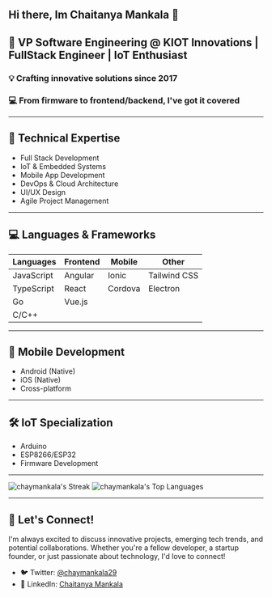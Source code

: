 ## Hi there, Im Chaitanya Mankala 👋

<!--
**chaymankala/chaymankala** is a ✨ _special_ ✨ repository because its `README.md` (this file) appears on your GitHub profile.

Here are some ideas to get you started:

- 🔭 I’m currently working on ...
- 🌱 I’m currently learning ...
- 👯 I’m looking to collaborate on ...
- 🤔 I’m looking for help with ...
- 💬 Ask me about ...
- 📫 How to reach me: ...
- 😄 Pronouns: ...
- ⚡ Fun fact: ...
-->
## 🚀 VP Software Engineering @ KIOT Innovations | FullStack Engineer | IoT Enthusiast

### 💡 Crafting innovative solutions since 2017
### 💻 From firmware to frontend/backend, I've got it covered

---

## 🔧 Technical Expertise

- Full Stack Development
- IoT & Embedded Systems
- Mobile App Development
- DevOps & Cloud Architecture
- UI/UX Design
- Agile Project Management

---

## 💻 Languages & Frameworks

| Languages        | Frontend    | Mobile     | Other        |
|------------------|-------------|------------|--------------|
| JavaScript       | Angular     | Ionic      | Tailwind CSS |
| TypeScript       | React       | Cordova    | Electron     |
| Go               | Vue.js      |            |              |
| C/C++            |             |            |              |

---

## 📱 Mobile Development

- Android (Native)
- iOS (Native)
- Cross-platform

---

## 🛠️ IoT Specialization

- Arduino
- ESP8266/ESP32
- Firmware Development

---
![chaymankala's Streak](https://github-readme-streak-stats.herokuapp.com/?user=chaymankala&theme=vue-dark&hide_border=true)
![chaymankala's Top Languages](https://github-readme-stats.vercel.app/api/top-langs/?username=chaymankala&theme=vue-dark&show_icons=true&hide_border=true&layout=compact)

---

## 🤝 Let's Connect!

I'm always excited to discuss innovative projects, emerging tech trends, and potential collaborations. Whether you're a fellow developer, a startup founder, or just passionate about technology, I'd love to connect!

- 🐦 Twitter: [@chaymankala29](https://x.com/chaymankala29)
- 🔗 LinkedIn: [Chaitanya Mankala](https://www.linkedin.com/in/chaitanya-mankala-782a37106/)


